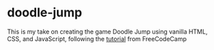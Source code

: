 # doodle-jump

This is my take on creating the game Doodle Jump using vanilla HTML, CSS, and JavaScript, following the <a href="https://www.youtube.com/watch?v=8xPsg6yv7TU&ab_channel=freeCodeCamp.org">tutorial</a> from FreeCodeCamp

